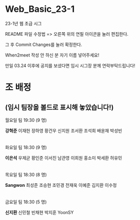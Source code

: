 # Web_Basic_23-1
23-1년 웹 초급 시그

README 파일 수정법 => 오른쪽 위의 연필 아이콘을 눌러 편집한다.

그 후 Commit Changes를 눌러 확정한다.

When2meet 작성 안 하신 분 자기 이름 넣어주세요!

만일 03.24 이후에 공지를 보셨다면 임시 시그장 분께 연락부탁드립니다!
# 조 배정
 (임시 팀장을 볼드로 표시해 놓았습니다!)
---

월요일 팀 19:30 (9 명)


**강혁준** 이재헌 장하영 황건우 신지원 조서환 조석희 배윤재 박성빈
<br/><br/><br/>
화요일 팀 18:30 (9 명)

**이은석** 우제균 황인준 이서진 남관영 이희원 홍소미 박세환 허유민 
<br/><br/><br/>
목요일 팀 18:30 (8 명)

**Sangwon** 최성준 조승현 조민경 전재욱 이예준 김지환 이수정
<br/><br/><br/>
금요일 팀 18:30 (5 명)

**신지환** 신민철 빈채현 박지훈 YoonSY

